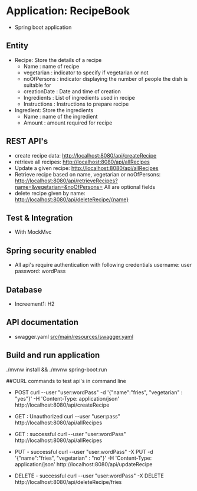 # Application: RecipeBook
- Spring boot application


## Entity
- Recipe: Store the details of a recipe
    - Name : name of recipe
    - vegetarian : indicator to specify if vegetarian or not
    - noOfPersons : indicator displaying the number of people the dish is suitable for
    - creationDate : Date and time  of creation
    - Ingredients : List of ingredients used in recipe
    - Instructions : Instructions to prepare recipe
- Ingredient: Store the ingredients
    - Name : name of the ingredient
    - Amount : amount required for recipe
    

## REST API's
- create recipe data: [http://localhost:8080/api/createRecipe](http://localhost:8080/api/createRecipe)
- retrieve all recipes: [http://localhost:8080/api/allRecipes](http://localhost:8080/api/allRecipes)
- Update a given recipe: [http://localhost:8080/api/allRecipes](http://localhost:8080/api/updateRecipe)
- Retrieve recipe based on name, vegetarian or noOfPersons: [http://localhost:8080/api/retrieveRecipes?name=&vegetarian=&noOfPersons=](http://localhost:8080/api/retrieveRecipes?name=&vegetarian=&noOfPersons=)
  All are optional fields
- delete recipe given by name: [http://localhost:8080/api/deleteRecipe/{name}](http://localhost:8080/api/deleteRecipe/{name})

## Test & Integration

- With MockMvc


## Spring security enabled
- All api's require authentication with following credentials
 username: user
 password: wordPass

## Database
- Increement1: H2 

## API documentation
- swagger.yaml [src/main/resources/swagger.yaml](swagger)

## Build and run application

./mvnw install && ./mvnw spring-boot:run

##CURL commands to test api's in command line

- POST
  curl --user "user:wordPass" -d '{"name":"fries", "vegetarian" : "yes"}' -H 'Content-Type: application/json' http://localhost:8080/api/createRecipe  

- GET : Unauthorized
  curl --user "user:pass" http://localhost:8080/api/allRecipes

- GET : successful
  curl --user "user:wordPass" http://localhost:8080/api/allRecipes
  
- PUT - successful
  curl --user "user:wordPass" -X  PUT  -d '{"name":"fries", "vegetarian" : "no"}' -H 'Content-Type: application/json' http://localhost:8080/api/updateRecipe

- DELETE - successful
  curl --user "user:wordPass" -X DELETE http://localhost:8080/api/deleteRecipe/fries